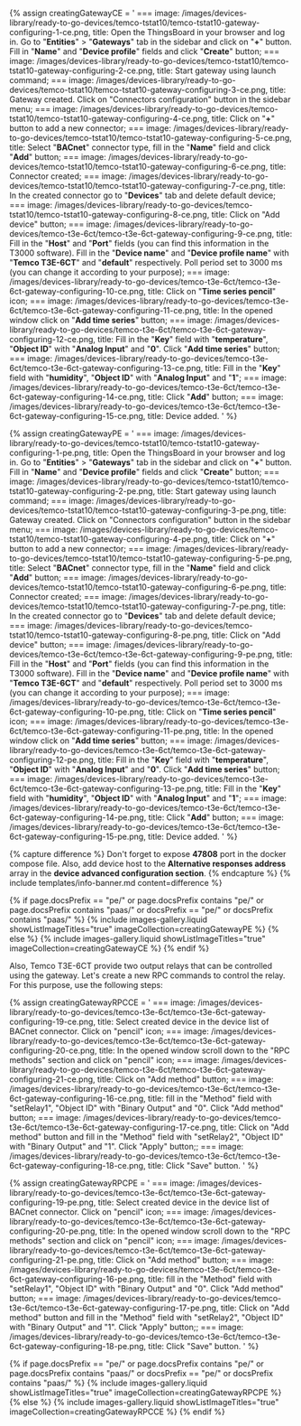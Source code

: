 {% assign creatingGatewayCE = '
    ===
        image: /images/devices-library/ready-to-go-devices/temco-tstat10/temco-tstat10-gateway-configuring-1-ce.png,
        title: Open the ThingsBoard in your browser and log in. Go to "**Entities**" > "**Gateways**" tab in the sidebar and click on "**+**" button. Fill in "**Name**" and "**Device profile**" fields and click "**Create**" button;
    ===
        image: /images/devices-library/ready-to-go-devices/temco-tstat10/temco-tstat10-gateway-configuring-2-ce.png,
        title: Start gateway using launch command; 
    ===
        image: /images/devices-library/ready-to-go-devices/temco-tstat10/temco-tstat10-gateway-configuring-3-ce.png,
        title: Gateway created. Click on "Connectors configuration" button in the sidebar menu;
    ===
        image: /images/devices-library/ready-to-go-devices/temco-tstat10/temco-tstat10-gateway-configuring-4-ce.png,
        title: Click on "**+**" button to add a new connector;
    ===
        image: /images/devices-library/ready-to-go-devices/temco-tstat10/temco-tstat10-gateway-configuring-5-ce.png,
        title: Select "**BACnet**" connector type, fill in the "**Name**" field and click "**Add**" button;
    ===
        image: /images/devices-library/ready-to-go-devices/temco-tstat10/temco-tstat10-gateway-configuring-6-ce.png,
        title: Connector created;
    ===
        image: /images/devices-library/ready-to-go-devices/temco-tstat10/temco-tstat10-gateway-configuring-7-ce.png,
        title: In the created connector go to "**Devices**" tab and delete default device;
    ===
        image: /images/devices-library/ready-to-go-devices/temco-tstat10/temco-tstat10-gateway-configuring-8-ce.png,
        title: Click on "Add device" button;
    ===
        image: /images/devices-library/ready-to-go-devices/temco-t3e-6ct/temco-t3e-6ct-gateway-configuring-9-ce.png,
        title: Fill in the "**Host**" and "**Port**" fields (you can find this information in the T3000 software). Fill in the "**Device name**" and "**Device profile name**" with "**Temco T3E-6CT**" and "**default**" respectively. Poll period set to 3000 ms (you can change it according to your purpose);
    ===
        image: /images/devices-library/ready-to-go-devices/temco-t3e-6ct/temco-t3e-6ct-gateway-configuring-10-ce.png,
        title: Click on "**Time series pencil**" icon;
    ===
        image: /images/devices-library/ready-to-go-devices/temco-t3e-6ct/temco-t3e-6ct-gateway-configuring-11-ce.png,
        title: In the opened window click on "**Add time series**" button;
    ===
        image: /images/devices-library/ready-to-go-devices/temco-t3e-6ct/temco-t3e-6ct-gateway-configuring-12-ce.png,
        title: Fill in the "**Key**" field with "**temperature**", "**Object ID**" with "**Analog Input**" and "**0**". Click "**Add time series**" button;
    ===
        image: /images/devices-library/ready-to-go-devices/temco-t3e-6ct/temco-t3e-6ct-gateway-configuring-13-ce.png,
        title: Fill in the "**Key**" field with "**humidity**", "**Object ID**" with "**Analog Input**" and "**1**";
    ===
        image: /images/devices-library/ready-to-go-devices/temco-t3e-6ct/temco-t3e-6ct-gateway-configuring-14-ce.png,
        title: Click "**Add**" button;
    ===
        image: /images/devices-library/ready-to-go-devices/temco-t3e-6ct/temco-t3e-6ct-gateway-configuring-15-ce.png,
        title: Device added.
'
%}

{% assign creatingGatewayPE = '
    ===
        image: /images/devices-library/ready-to-go-devices/temco-tstat10/temco-tstat10-gateway-configuring-1-pe.png,
        title: Open the ThingsBoard in your browser and log in. Go to "**Entities**" > "**Gateways**" tab in the sidebar and click on "**+**" button. Fill in "**Name**" and "**Device profile**" fields and click "**Create**" button;
    ===
        image: /images/devices-library/ready-to-go-devices/temco-tstat10/temco-tstat10-gateway-configuring-2-pe.png,
        title: Start gateway using launch command; 
    ===
        image: /images/devices-library/ready-to-go-devices/temco-tstat10/temco-tstat10-gateway-configuring-3-pe.png,
        title: Gateway created. Click on "Connectors configuration" button in the sidebar menu;
    ===
        image: /images/devices-library/ready-to-go-devices/temco-tstat10/temco-tstat10-gateway-configuring-4-pe.png,
        title: Click on "**+**" button to add a new connector;
    ===
        image: /images/devices-library/ready-to-go-devices/temco-tstat10/temco-tstat10-gateway-configuring-5-pe.png,
        title: Select "**BACnet**" connector type, fill in the "**Name**" field and click "**Add**" button;
    ===
        image: /images/devices-library/ready-to-go-devices/temco-tstat10/temco-tstat10-gateway-configuring-6-pe.png,
        title: Connector created;
    ===
        image: /images/devices-library/ready-to-go-devices/temco-tstat10/temco-tstat10-gateway-configuring-7-pe.png,
        title: In the created connector go to "**Devices**" tab and delete default device;
    ===
        image: /images/devices-library/ready-to-go-devices/temco-tstat10/temco-tstat10-gateway-configuring-8-pe.png,
        title: Click on "Add device" button;
    ===
        image: /images/devices-library/ready-to-go-devices/temco-t3e-6ct/temco-t3e-6ct-gateway-configuring-9-pe.png,
        title: Fill in the "**Host**" and "**Port**" fields (you can find this information in the T3000 software). Fill in the "**Device name**" and "**Device profile name**" with "**Temco T3E-6CT**" and "**default**" respectively. Poll period set to 3000 ms (you can change it according to your purpose);
    ===
        image: /images/devices-library/ready-to-go-devices/temco-t3e-6ct/temco-t3e-6ct-gateway-configuring-10-pe.png,
        title: Click on "**Time series pencil**" icon;
    ===
        image: /images/devices-library/ready-to-go-devices/temco-t3e-6ct/temco-t3e-6ct-gateway-configuring-11-pe.png,
        title: In the opened window click on "**Add time series**" button;
    ===
        image: /images/devices-library/ready-to-go-devices/temco-t3e-6ct/temco-t3e-6ct-gateway-configuring-12-pe.png,
        title: Fill in the "**Key**" field with "**temperature**", "**Object ID**" with "**Analog Input**" and "**0**". Click "**Add time series**" button;
    ===
        image: /images/devices-library/ready-to-go-devices/temco-t3e-6ct/temco-t3e-6ct-gateway-configuring-13-pe.png,
        title: Fill in the "**Key**" field with "**humidity**", "**Object ID**" with "**Analog Input**" and "**1**";
    ===
        image: /images/devices-library/ready-to-go-devices/temco-t3e-6ct/temco-t3e-6ct-gateway-configuring-14-pe.png,
        title: Click "**Add**" button;
    ===
        image: /images/devices-library/ready-to-go-devices/temco-t3e-6ct/temco-t3e-6ct-gateway-configuring-15-pe.png,
        title: Device added.
'
%}

{% capture difference %}
Don't forget to expose **47808** port in the docker compose file. 
Also, add device host to the **Alternative responses address** array in the **device advanced configuration section**.
{% endcapture %}
{% include templates/info-banner.md content=difference %}

{% if page.docsPrefix == "pe/" or page.docsPrefix contains "pe/" or page.docsPrefix contains "paas/" or docsPrefix == "pe/" or docsPrefix contains "paas/" %}
    {% include images-gallery.liquid showListImageTitles="true" imageCollection=creatingGatewayPE %}
{% else %}
    {% include images-gallery.liquid showListImageTitles="true" imageCollection=creatingGatewayCE %}
{% endif %}

Also, Temco T3E-6CT provide two output relays that can be controlled using the gateway. Let's create a new RPC commands 
to control the relay. For this purpose, use the following steps:

{% assign creatingGatewayRPCCE = '
    ===
        image: /images/devices-library/ready-to-go-devices/temco-t3e-6ct/temco-t3e-6ct-gateway-configuring-19-ce.png,
        title: Select created device in the device list of BACnet connector. Click on "pencil" icon;
    ===
        image: /images/devices-library/ready-to-go-devices/temco-t3e-6ct/temco-t3e-6ct-gateway-configuring-20-ce.png,
        title: In the opened window scroll down to the "RPC methods" section and click on "pencil" icon;
    ===
        image: /images/devices-library/ready-to-go-devices/temco-t3e-6ct/temco-t3e-6ct-gateway-configuring-21-ce.png,
        title: Click on "Add method" button;
    ===
        image: /images/devices-library/ready-to-go-devices/temco-t3e-6ct/temco-t3e-6ct-gateway-configuring-16-ce.png,
        title: fill in the "Method" field with "setRelay1", "Object ID" with "Binary Output" and "0". Click "Add method" button;
    ===
        image: /images/devices-library/ready-to-go-devices/temco-t3e-6ct/temco-t3e-6ct-gateway-configuring-17-ce.png,
        title: Click on "Add method" button and fill in the "Method" field with "setRelay2", "Object ID" with "Binary Output" and "1". Click "Apply" button;;
    ===
        image: /images/devices-library/ready-to-go-devices/temco-t3e-6ct/temco-t3e-6ct-gateway-configuring-18-ce.png,
        title: Click "Save" button.
'
%}

{% assign creatingGatewayRPCPE = '
    ===
        image: /images/devices-library/ready-to-go-devices/temco-t3e-6ct/temco-t3e-6ct-gateway-configuring-19-pe.png,
        title: Select created device in the device list of BACnet connector. Click on "pencil" icon;
    ===
        image: /images/devices-library/ready-to-go-devices/temco-t3e-6ct/temco-t3e-6ct-gateway-configuring-20-pe.png,
        title: In the opened window scroll down to the "RPC methods" section and click on "pencil" icon;
    ===
        image: /images/devices-library/ready-to-go-devices/temco-t3e-6ct/temco-t3e-6ct-gateway-configuring-21-pe.png,
        title: Click on "Add method" button;
    ===
        image: /images/devices-library/ready-to-go-devices/temco-t3e-6ct/temco-t3e-6ct-gateway-configuring-16-pe.png,
        title: fill in the "Method" field with "setRelay1", "Object ID" with "Binary Output" and "0". Click "Add method" button;
    ===
        image: /images/devices-library/ready-to-go-devices/temco-t3e-6ct/temco-t3e-6ct-gateway-configuring-17-pe.png,
        title: Click on "Add method" button and fill in the "Method" field with "setRelay2", "Object ID" with "Binary Output" and "1". Click "Apply" button;;
    ===
        image: /images/devices-library/ready-to-go-devices/temco-t3e-6ct/temco-t3e-6ct-gateway-configuring-18-pe.png,
        title: Click "Save" button.
'
%}

{% if page.docsPrefix == "pe/" or page.docsPrefix contains "pe/" or page.docsPrefix contains "paas/" or docsPrefix == "pe/" or docsPrefix contains "paas/" %}
    {% include images-gallery.liquid showListImageTitles="true" imageCollection=creatingGatewayRPCPE %}
{% else %}
    {% include images-gallery.liquid showListImageTitles="true" imageCollection=creatingGatewayRPCCE %}
{% endif %}
